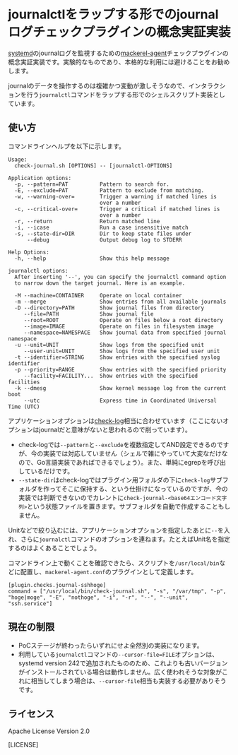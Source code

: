 # journalctlをラップする形でのjournalログチェックプラグインの概念実証実装

[systemd](https://systemd.io/)のjournalログを監視するための[mackerel-agent](https://mackerel.io/ja/docs/entry/howto/install-agent)チェックプラグインの概念実証実装です。実験的なものであり、本格的な利用には避けることをお勧めします。

journalのデータを操作するのは複雑かつ変動が激しそうなので、インタラクションを行う`journalctl`コマンドをラップする形でのシェルスクリプト実装としています。

## 使い方
コマンドラインヘルプを以下に示します。

```
Usage:
  check-journal.sh [OPTIONS] -- [journalctl-OPTIONS]

Application options:
  -p, --pattern=PAT          Pattern to search for.
  -E, --exclude=PAT          Pattern to exclude from matching.
  -w, --warning-over=        Trigger a warning if matched lines is
                             over a number
  -c, --critical-over=       Trigger a critical if matched lines is
                             over a number
  -r, --return               Return matched line
  -i, --icase                Run a case insensitive match
  -s, --state-dir=DIR        Dir to keep state files under
      --debug                Output debug log to STDERR

Help Options:
  -h, --help                 Show this help message

journalctl options:
  After inserting '--', you can specify the journalctl command option
  to narrow down the target journal. Here is an example.

  -M --machine=CONTAINER     Operate on local container
  -m --merge                 Show entries from all available journals
  -D --directory=PATH        Show journal files from directory
     --file=PATH             Show journal file
     --root=ROOT             Operate on files below a root directory
     --image=IMAGE           Operate on files in filesystem image
     --namespace=NAMESPACE   Show journal data from specified journal namespace
  -u --unit=UNIT             Show logs from the specified unit
     --user-unit=UNIT        Show logs from the specified user unit
  -t --identifier=STRING     Show entries with the specified syslog identifier
  -p --priority=RANGE        Show entries with the specified priority
     --facility=FACILITY...  Show entries with the specified facilities
  -k --dmesg                 Show kernel message log from the current boot
     --utc                   Express time in Coordinated Universal Time (UTC)
```

アプリケーションオプションは[check-log](https://mackerel.io/ja/docs/entry/plugins/check-log)相当に合わせています（ここにないオプションはjournalだと意味がないと思われるので削っています）。

- check-logでは`--pattern`と`--exclude`を複数指定してAND設定できるのですが、今の実装では対応していません（シェルで雑にやっていて大変なだけなので、Go言語実装であればできるでしょう）。また、単純にegrepを呼び出しているだけです。
- `--state-dir`はcheck-logではプラグイン用フォルダの下に`check-log`サブフォルダを作ってそこに保持する、という仕掛けになっているのですが、今の実装では判断できないのでカレントに`check-journal-<base64エンコード文字列>`という状態ファイルを置きます。サブフォルダを自動で作成することもしません。

Unitなどで絞り込むには、アプリケーションオプションを指定したあとに`--`を入れ、さらに`journalctl`コマンドのオプションを連ねます。たとえばUnit名を指定するのはよくあることでしょう。

コマンドライン上で動くことを確認できたら、スクリプトを`/usr/local/bin`などに配置し、`mackerel-agent.conf`のプラグインとして定義します。

```
[plugin.checks.journal-sshhoge]
command = ["/usr/local/bin/check-journal.sh", "-s", "/var/tmp", "-p", "hoge|moge", "-E", "nothoge", "-i", "-r", "--", "--unit", "ssh.service"]
```

## 現在の制限
- PoCステージが終わったらいずれにせよ全然別の実装になります。
- 利用している`journalctl`コマンドの`--cursor-file=FILE`オプションは、systemd version 242で追加されたもののため、これよりも古いバージョンがインストールされている場合は動作しません。広く使われそうな対象がこれに相当してしまう場合は、`--cursor-file`相当も実装する必要がありそうです。

## ライセンス

Apache License Version 2.0

[LICENSE]
